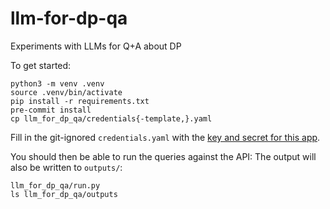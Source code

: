 # llm-for-dp-qa
Experiments with LLMs for Q+A about DP

To get started:
```
python3 -m venv .venv
source .venv/bin/activate
pip install -r requirements.txt
pre-commit install
cp llm_for_dp_qa/credentials{-template,}.yaml
```

Fill in the git-ignored `credentials.yaml` with the [key and secret for this app](https://portal.apis.huit.harvard.edu/my-apps/6dce5383-bcb6-4c9f-bd14-8f59d356b221).

You should then be able to run the queries against the API: The output will also be written to `outputs/`:
```
llm_for_dp_qa/run.py
ls llm_for_dp_qa/outputs
```
